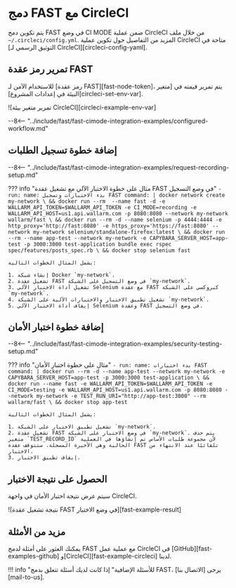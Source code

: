 # دمج FAST مع CircleCI

يتم تكوين دمج FAST في وضع CI MODE ضمن عملية CircleCI من خلال ملف `~/.circleci/config.yml`. المزيد من التفاصيل حول تكوين عملية CircleCI متاحة في [التوثيق الرسمي لـ CircleCI][circleci-config-yaml].

## تمرير رمز عقدة FAST

للاستخدام الآمن لـ [رمز عقدة FAST][fast-node-token]، يتم تمرير قيمته في [متغير البيئة في إعدادات المشروع][circleci-set-env-var].

![تمرير متغير بيئة CircleCI][circleci-example-env-var]

--8<-- "../include/fast/fast-cimode-integration-examples/configured-workflow.md"

## إضافة خطوة تسجيل الطلبات

--8<-- "../include/fast/fast-cimode-integration-examples/request-recording-setup.md"

??? info "مثال على خطوة الاختبار الآلي مع تشغيل عقدة FAST في وضع التسجيل"
    ```
    - run:
          name: بدء الاختبارات وتسجيل FAST
          command: |
            docker network create my-network \
            && docker run --rm  --name fast -d -e WALLARM_API_TOKEN=$WALLARM_API_TOKEN -e CI_MODE=recording -e WALLARM_API_HOST=us1.api.wallarm.com -p 8080:8080 --network my-network wallarm/fast \
            && docker run --rm -d --name selenium -p 4444:4444 -e http_proxy='http://fast:8080' -e https_proxy='https://fast:8080' --network my-network selenium/standalone-firefox:latest \
            && docker run --rm --name app-test --network my-network -e CAPYBARA_SERVER_HOST=app-test -p 3000:3000 test-application bundle exec rspec spec/features/posts_spec.rb \
            && docker stop selenium fast 
    ```

    يشمل المثال الخطوات التالية:

    1. إنشاء شبكة Docker `my-network`.
    2. تشغيل عقدة FAST في وضع التسجيل على الشبكة `my-network`.
    3. تشغيل أداة الاختبار الآلي Selenium مع عقدة FAST كبروكسي على الشبكة `my-network`.
    4. تشغيل تطبيق الاختبار والاختبارات الآلية على الشبكة `my-network`.
    5. إيقاف أداة الاختبار الآلي Selenium وعقدة FAST في وضع التسجيل.

## إضافة خطوة اختبار الأمان

--8<-- "../include/fast/fast-cimode-integration-examples/security-testing-setup.md"

??? info "مثال على خطوة اختبار الأمان"
    ```
    - run:
        name: بدء اختبارات FAST
        command: |
          docker run --rm -d --name app-test --network my-network -e CAPYBARA_SERVER_HOST=app-test -p 3000:3000 test-application \
          && docker run --name fast -e WALLARM_API_TOKEN=$WALLARM_API_TOKEN -e CI_MODE=testing -e WALLARM_API_HOST=us1.api.wallarm.com -p 8080:8080 --network my-network -e TEST_RUN_URI="http://app-test:3000" --rm wallarm/fast \
          && docker stop app-test
    ```

    يشمل المثال الخطوات التالية:

    1. تشغيل تطبيق الاختبار على الشبكة `my-network`.
    2. تشغيل عقدة FAST في وضع الاختبار على الشبكة `my-network`. يتم حذف متغير `TEST_RECORD_ID` لأن مجموعة طلبات الأساس تم إنشاؤها في العملية الحالية وهي الأخيرة المسجلة. ستتوقف عقدة FAST تلقائيًا عند الانتهاء من الاختبار.
    3. إيقاف تطبيق الاختبار.

## الحصول على نتيجة الاختبار

سيتم عرض نتيجة اختبار الأمان في واجهة CircleCI.

![نتيجة تشغيل عقدة FAST في وضع الاختبار][fast-example-result]

## مزيد من الأمثلة

يمكنك العثور على أمثلة لدمج FAST مع عملية عمل CircleCI في [GitHub][fast-examples-github] و[CircleCI][fast-example-circleci] لدينا.

!!! info "للأسئلة الإضافية"
    إذا كانت لديك أسئلة تتعلق بدمج FAST، يرجى [الاتصال بنا][mail-to-us].